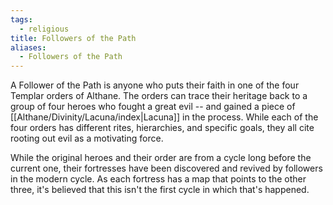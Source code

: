 ```yaml
---
tags:
  - religious
title: Followers of the Path
aliases:
  - Followers of the Path
---
```


A Follower of the Path is anyone who puts their faith in one of the four Templar orders of Althane. The orders can trace their heritage back to a group of four heroes who fought a great evil -- and gained a piece of [[Althane/Divinity/Lacuna/index|Lacuna]] in the process. While each of the four orders has different rites, hierarchies, and specific goals, they all cite rooting out evil as a motivating force.

While the original heroes and their order are from a cycle long before the current one, their fortresses have been discovered and revived by followers in the modern cycle. As each fortress has a map that points to the other three, it's believed that this isn't the first cycle in which that's happened.